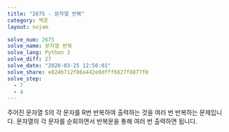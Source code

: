 ```yaml
---
title: "2675 - 문자열 반복"
category: 백준
layout: nojam

solve_num: 2675
solve_name: 문자열 반복
solve_lang: Python 3
solve_diff: 27
solve_date: "2020-03-25 12:56:01"
solve_share: e824b712f86a442e9dfff6827f8877f0
solve_step:
  - 7
  - 4
---
```


주어진 문자열 S의 각 문자를 R번 반복하여 출력하는 것을 여러 번 반복하는 문제입니다. 문자열의 각 문자를 순회하면서 반복문을 통해 여러 번 출력하면 됩니다.
